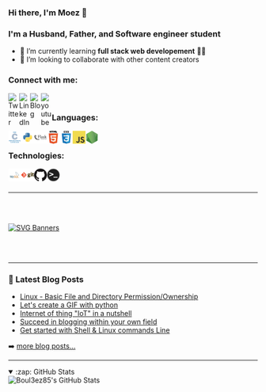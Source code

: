 ### Hi there, I'm Moez 👋

### I'm a Husband, Father, and Software engineer student

- 🌱 I’m currently learning <b>full stack web developement</b> 👨‍💻
- 👯 I’m looking to collaborate with other content creators


### Connect with me:

<a href="https://twitter.com/benrebahmoez1">
  <img align="left" width="22px" src="https://cdn.jsdelivr.net/npm/simple-icons@v3/icons/twitter.svg" style="fill=blue" alt="Twitter"/>
</a>

<a href="https://www.linkedin.com/in/moez-ben-rebah-47ba641a1/">
  <img align="left" alt="LinkedIn" width="22px" src="https://cdn.jsdelivr.net/npm/simple-icons@v3/icons/linkedin.svg" />
</a>

<a href="https://myblogg.tech">
  <img align="left" alt="Blog" width="22px" src="https://cdn.jsdelivr.net/npm/simple-icons@3.12.4/icons/blogger.svg" />
</a>

<a href="https://www.youtube.com/channel/UCqx6WFbclUygmFlsOh8wt1Q?view_as=subscriber">
  <img align="left" alt="youtube" width="22px" src="https://cdn.jsdelivr.net/npm/simple-icons@3.12.4/icons/youtube.svg" />
</a>




<br>

### Languages:


<img align="left" alt="C" width="26px" src="https://raw.githubusercontent.com/github/explore/80688e429a7d4ef2fca1e82350fe8e3517d3494d/topics/c/c.png" />
<img align="left" alt="Python" width="26px" src="https://raw.githubusercontent.com/github/explore/80688e429a7d4ef2fca1e82350fe8e3517d3494d/topics/python/python.png" />
<img align="left" alt="Flask" width="26px" src="https://raw.githubusercontent.com/github/explore/80688e429a7d4ef2fca1e82350fe8e3517d3494d/topics/flask/flask.png" />
<img align="left" alt="HTML5" width="26px" src="https://raw.githubusercontent.com/github/explore/80688e429a7d4ef2fca1e82350fe8e3517d3494d/topics/html/html.png" />
<img align="left" alt="CSS3" width="26px" src="https://raw.githubusercontent.com/github/explore/80688e429a7d4ef2fca1e82350fe8e3517d3494d/topics/css/css.png" />
<img align="left" alt="JavaScript" width="26px" src="https://raw.githubusercontent.com/github/explore/80688e429a7d4ef2fca1e82350fe8e3517d3494d/topics/javascript/javascript.png" />

<img align="left" alt="Node.js" width="26px" src="https://raw.githubusercontent.com/github/explore/80688e429a7d4ef2fca1e82350fe8e3517d3494d/topics/nodejs/nodejs.png" />
<br>

### Technologies:

<img align="left" alt="MySQL" width="26px" src="https://raw.githubusercontent.com/github/explore/80688e429a7d4ef2fca1e82350fe8e3517d3494d/topics/mysql/mysql.png" />
<img align="left" alt="Git" width="26px" src="https://raw.githubusercontent.com/github/explore/80688e429a7d4ef2fca1e82350fe8e3517d3494d/topics/git/git.png" />
<img align="left" alt="GitHub" width="26px" src="https://raw.githubusercontent.com/github/explore/78df643247d429f6cc873026c0622819ad797942/topics/github/github.png" />
<img align="left" alt="Terminal" width="26px" src="https://raw.githubusercontent.com/github/explore/80688e429a7d4ef2fca1e82350fe8e3517d3494d/topics/terminal/terminal.png" />

<br>
<br>
<hr>
<br>
<br>

[![SVG Banners](https://svg-banners.vercel.app/api?type=luminance&text1=Open_to_part-time_Job%20👨‍💻&width=900&height=300)](https://github.com/Boul3ez85)


<br>
<br>

---

### 📕 Latest Blog Posts

<!-- BLOG-POST-LIST:START -->
- [Linux - Basic File and Directory Permission/Ownership](https://myblogg.tech/linux-basic-file-and-directory-permissionownership)
- [Let's create a GIF with python](https://myblogg.tech/lets-create-a-gif-with-python)
- [Internet of thing "IoT" in a nutshell](https://myblogg.tech/internet-of-thing-iot-in-a-nutshell)
- [Succeed in blogging within your own field](https://myblogg.tech/succeed-in-blogging-within-your-own-field)
- [Get started with Shell & Linux commands Line](https://myblogg.tech/get-started-with-shell-and-linux-commands-line-1)
<!-- BLOG-POST-LIST:END -->

➡️ [more blog posts...](https://myblogg.tech)

---

<details open>
  <summary>:zap: GitHub Stats</summary>

  <img align="left" alt="Boul3ez85's GitHub Stats" src="https://github-readme-stats.vercel.app/api?username=Boul3ez85&show_icons=true&hide_border=true&theme=dracula" />

</details>

[twitter]: https://twitter.com/benrebahmoez1
[youtube]: https://www.youtube.com/channel/UCqx6WFbclUygmFlsOh8wt1Q?view_as=subscriber
[linkedin]: https://www.linkedin.com/in/moez-ben-rebah-47ba641a1/
[Blog]: https://myblogg.tech
[Gmail]: benrebah.moez@gmail.com

